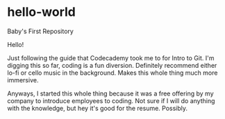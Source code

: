 # hello-world
Baby's First Repository


Hello!

Just following the guide that Codecademy took me to for Intro to Git. I'm digging this so far, coding is a fun diversion. Definitely recommend either lo-fi or cello music in the background. Makes this whole thing much more immersive.

Anyways, I started this whole thing because it was a free offering by my company to introduce employees to coding. Not sure if I will do anything with the knowledge, but hey it's good for the resume. Possibly.
